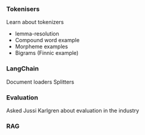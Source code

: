 ### Tokenisers

Learn about tokenizers
-  lemma-resolution
- Compound word example
- Morpheme examples
- Bigrams (Finnic example)

### LangChain
Document loaders
Splitters

### Evaluation

Asked Jussi Karlgren about evaluation in the industry  

### RAG